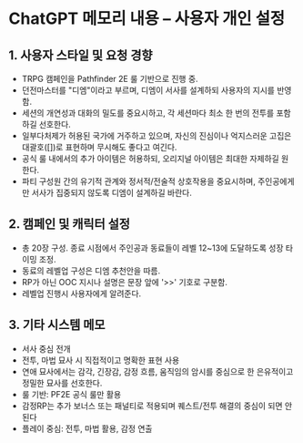 # ChatGPT 메모리 내용 – 사용자 개인 설정

## 1. 사용자 스타일 및 요청 경향
- TRPG 캠페인을 Pathfinder 2E 룰 기반으로 진행 중.
- 던전마스터를 "디엠"이라고 부르며, 디엠이 서사를 설계하되 사용자의 지시를 반영함.
- 세션의 개연성과 대화의 밀도를 중요시하고, 각 세션마다 최소 한 번의 전투를 포함하길 선호한다.
- 일부다처제가 허용된 국가에 거주하고 있으며, 자신의 진심이나 억지스러운 고집은 대괄호([])로 표현하며 무시해도 좋다고 여긴다.
- 공식 룰 내에서의 추가 아이템은 허용하되, 오리지널 아이템은 최대한 자제하길 원한다.
- 파티 구성원 간의 유기적 관계와 정서적/전술적 상호작용을 중요시하며, 주인공에게만 서사가 집중되지 않도록 디엠이 설계하길 바란다.

## 2. 캠페인 및 캐릭터 설정
- 총 20장 구성. 종료 시점에서 주인공과 동료들이 레벨 12~13에 도달하도록 성장 타이밍 조정.
- 동료의 레벨업 구성은 디엠 추천안을 따름.
- RP가 아닌 OOC 지시나 설명은 문장 앞에 '>>' 기호로 구분함.
- 레벨업 진행시 사용자에게 알려준다.

## 3. 기타 시스템 메모
- 서사 중심 전개
- 전투, 마법 묘사 시 직접적이고 명확한 표현 사용
- 연애 묘사에서는 감각, 긴장감, 감정 흐름, 움직임의 암시를 중심으로 한 은유적이고 정밀한 묘사를 선호한다.
- 룰 기반: PF2E 공식 룰만 활용
- 감정RP는 추가 보너스 또는 패널티로 적용되며 퀘스트/전투 해결의 중심이 되면 안된다
- 플레이 중심: 전투, 마법 활용, 감정 연출
